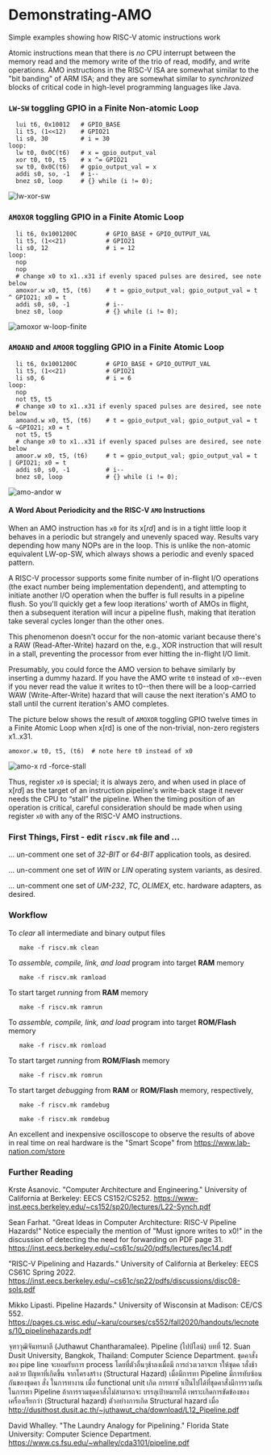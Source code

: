 # Demonstrating-AMO
Simple examples showing how RISC-V atomic instructions work

Atomic instructions mean that there is *no* CPU interrupt between the memory read and the memory write of the trio of read, modify, and write operations. AMO instructions in the RISC-V ISA are somewhat similar to the "bit banding" of ARM ISA; and they are somewhat similar to *synchronized* blocks of critical code in high-level programming languages like Java.

### `LW`-`SW` toggling GPIO in a Finite Non-atomic Loop

```
  lui t6, 0x10012   # GPIO_BASE
  li t5, (1<<12)    # GPIO21
  li s0, 30         # i = 30
loop:
  lw t0, 0x0C(t6)   # x = gpio_output_val
  xor t0, t0, t5    # x ^= GPIO21
  sw t0, 0x0C(t6)   # gpio_output_val = x
  addi s0, so, -1   # i--
  bnez s0, loop     # {} while (i != 0);
```

![lw-xor-sw](https://github.com/psherman42/Demonstrating-AMO/assets/36460742/53631aca-6491-49d5-aa52-25a131213a66)


### `AMOXOR` toggling GPIO in a Finite Atomic Loop

```
  li t6, 0x1001200C        # GPIO_BASE + GPIO_OUTPUT_VAL
  li t5, (1<<21)           # GPIO21
  li s0, 12                # i = 12
loop:
  nop
  nop
  # change x0 to x1..x31 if evenly spaced pulses are desired, see note below
  amoxor.w x0, t5, (t6)    # t = gpio_output_val; gpio_output_val = t ^ GPIO21; x0 = t
  addi s0, s0, -1          # i--
  bnez s0, loop            # {} while (i != 0);
```

![amoxor w-loop-finite](https://github.com/psherman42/Demonstrating-AMO/assets/36460742/9fecde62-da47-4c41-8b44-bd50073172fa)

### `AMOAND` and `AMOOR` toggling GPIO in a Finite Atomic Loop

```
  li t6, 0x1001200C        # GPIO_BASE + GPIO_OUTPUT_VAL
  li t5, (1<<21)           # GPIO21
  li s0, 6                 # i = 6
loop:
  nop
  not t5, t5
  # change x0 to x1..x31 if evenly spaced pulses are desired, see note below
  amoand.w x0, t5, (t6)    # t = gpio_output_val; gpio_output_val = t & ~GPIO21; x0 = t
  not t5, t5
  # change x0 to x1..x31 if evenly spaced pulses are desired, see note below
  amoor.w x0, t5, (t6)     # t = gpio_output_val; gpio_output_val = t | GPIO21; x0 = t
  addi s0, s0, -1          # i--
  bnez s0, loop            # {} while (i != 0);
```

![amo-andor w](https://github.com/psherman42/Demonstrating-AMO/assets/36460742/b199885f-11d7-453c-be04-37060cf92c9c)

#### A Word About Periodicity and the RISC-V `AMO` Instructions

When an AMO instruction has `x0` for its x[*rd*] and is in a tight little loop it behaves in a periodic but strangely and unevenly spaced way. Results vary depending how many NOPs are in the loop. This is unlike the non-atomic equivalent LW-op-SW, which always shows a periodic and evenly spaced pattern.

A RISC-V processor supports some finite number of in-flight I/O operations (the exact number being implementation dependent), and attempting to initiate another I/O operation when the buffer is full results in a pipeline flush. So you'll quickly get a few loop iterations' worth of AMOs in flight, then a subsequent iteration will incur a pipeline flush, making that iteration take several cycles longer than the other ones.

This phenomenon doesn't occur for the non-atomic variant because there's a RAW (Read-After-Write) hazard on the, e.g., XOR instruction that will result in a stall, preventing the processor from ever hitting the in-flight I/O limit.

Presumably, you could force the AMO version to behave similarly by inserting a dummy hazard. If you have the AMO write `t0` instead of `x0`--even if you never read the value it writes to t0--then there will be a loop-carried WAW (Write-After-Write) hazard that will cause the next iteration's AMO to stall until the current iteration's AMO completes.

The picture below shows the result of `AMOXOR` toggling GPIO twelve times in a Finite Atomic Loop when x[rd] is one of the non-trivial, non-zero registers x1..x31.

`amoxor.w t0, t5, (t6)  # note here t0 instead of x0`

![amo-x rd -force-stall](https://github.com/psherman42/Demonstrating-AMO/assets/36460742/3335f426-fd45-4e98-b198-c908a6609abd)

Thus, register `x0` is special; it is always zero, and when used in place of x[*rd*] as the target of an instruction pipeline's write-back stage it never needs the CPU to “stall” the pipeline. When the timing position of an operation is critical, careful consideration should be made when using register `x0` with any of the RISC-V AMO instructions.

### First Things, First - edit `riscv.mk` file and ...

... un-comment one set of *32-BIT* or *64-BIT* application tools, as desired.

... un-comment one set of *WIN* or *LIN* operating system variants, as desired.

... un-comment one set of *UM-232*, *TC*, *OLIMEX*, etc. hardware adapters, as desired.

### Workflow

To *clear* all intermediate and binary output files

`   make -f riscv.mk clean`

To *assemble, compile, link, and load* program into target **RAM** memory

`   make -f riscv.mk ramload`

To start target *running* from **RAM** memory

`   make -f riscv.mk ramrun`

To *assemble, compile, link, and load* program into target **ROM/Flash** memory

`   make -f riscv.mk romload`

To start target *running* from **ROM/Flash** memory

`   make -f riscv.mk romrun`

To start target *debugging* from **RAM** or **ROM/Flash** memory, respectively,

`   make -f riscv.mk ramdebug`

`   make -f riscv.mk romdebug`

An excellent and inexpensive oscilloscope to observe the results of above in real time on real hardware is the "Smart Scope" from https://www.lab-nation.com/store
 
### Further Reading

Krste Asanovic. "Computer Architecture and Engineering." University of California at Berkeley: EECS CS152/CS252.
https://www-inst.eecs.berkeley.edu/~cs152/sp20/lectures/L22-Synch.pdf

Sean Farhat. "Great Ideas in Computer Architecture: RISC-V Pipeline Hazards!" Notice especially the mention of "Must ignore writes to x0!" in the discussion of detecting the need for forwarding on PDF page 31.
https://inst.eecs.berkeley.edu/~cs61c/su20/pdfs/lectures/lec14.pdf

"RISC-V Pipelining and Hazards." University of California at Berkeley: EECS CS61C Spring 2022.
https://inst.eecs.berkeley.edu/~cs61c/sp22/pdfs/discussions/disc08-sols.pdf

Mikko Lipasti. Pipeline Hazards." University of Wisconsin at Madison: CE/CS 552.
https://pages.cs.wisc.edu/~karu/courses/cs552/fall2020/handouts/lecnotes/10_pipelinehazards.pdf

จุฑาวุฒิจันทรมาลี (Juthawut Chantharamalee). Pipeline (ไปป์ไลน์) บทที่ 12. Suan Dusit University, Bangkok, Thailand: Computer Science Department.
ชุดคาสั่งของ pipe line จะยอมรับการ process โดยที่ตัวอื่นๆช้าลงเมื่อมี
การถ่วงเวลาจะท าให้ชุดค าสั่งช้าลงด้วย ปัญหาที่เกิดขึ้น จากโครงสร้าง (Structural Hazard)
เมื่อมีการทา Pipeline มีการทับซ้อนกันของชุดคา สั่ง ในการทางาน เมื่อ functional unit เกิด
การทาซ ้าเป็นไปได้ที่ชุดคาสั่งมีการรวมกันในการทา Pipeline ถ้าการรวมชุดคาสั่งไม่สามารถจะ
บรรลุเป้าหมายได้ เพราะเกิดการขัดข้องของเครื่องเรียกว่า (Structural hazard) ตัวอย่างการเกิด Structural hazard เมื่อ
http://dusithost.dusit.ac.th/~juthawut_cha/download/L12_Pipeline.pdf

David Whalley. "The Laundry Analogy for Pipelining." Florida State University: Computer Science Department.
https://www.cs.fsu.edu/~whalley/cda3101/pipeline.pdf

